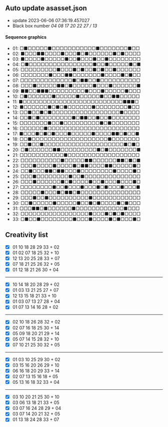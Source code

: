 ## Auto update asasset.json

* update 2023-06-06 07:36:19.457027
* Black box number _04 08 17 20 22 27 / 13_
#### Sequence graphics

* 01: □■□□□□□■□□□□□□□□□□□■□□□□□□□■□□
* 02: ■□□□■■□□□□■□□□■□■□□□□□□■□■□□□□
* 03: ■□□□□■□□□□□■□□■□□□■□□■□□□□□□□□
* 04: □■□□□□□□□□□□□□□□□□■□□■□□□□□■□■
* 05: □□□□□□□□□■□□□■□■□□■□■□□■□□□□□□
* 06: □□□□□□□■□□□■■□□□□□□□■□□□□■□■□□
* 07: □□□□□□□□□□□□□■□■■□□■□□□□□□□□□□
* 08: □□□■□□□□□■■□■□□□□□■□□□■□□□□□□■
* 09: ■■□□■■■□□□□□□□□□■□□□■□□□□□■□□□
* 10: □■□□□□□□■□□□□□■□□□□□■□□■■□□□□□
* 11: ■□□□□□□□□□□□□□□□□□□□□□□□□□■■■□
* 12: ■□□□□□□■□■□■□□□□□□■□□□□□□□□■□□
* 13: □□■□□■□■□□□□□□□□□□□□□□□□□■□□□□
* 14: □□■□■□□□□□□□□■□■■□□■□□■□□□□□□□
* 15: □□□□□□□■□□■□□□□□□□□□■□■□□□□□□□
* 16: □□□□□□■□□□□□□□□□□□□□□□□□□□□□□□
* 17: ■□□□■□■□■□□□■□□□□□■□□□□■■□■□□■
* 18: □□■□□□□□□□□□□□□□□□□□□□■□□□□□□□
* 19: □□■□□■□□□□□□□□□□□□□□□□□□□□■□■□
* 20: □■□□□□□□■■□□□□□□□□□■□■□□□□□□□■
* 21: □□□□□□□□□□□■□□□□□□□□□□□□□□□□□□
* 22: □□□□□□□□□□■□□□□□■■□□□□□□■■□■□■
* 23: □□□■□□□□■□□□□■□■■□□□□■■□□□□□■□
* 24: □□■□□□■■□■■□□□■□□□□□□□□■□□□□■□
* 25: □□□■□□□□□□□□■□□■□□□□□□□□□□□□□□
* 26: □□□■□□□□□□■□■□□□□■□□■□□□■□□□■□
* 27: □□□□□□□□■□□■□□□■□□□■□■□□□■□□□■
* 28: □□□□□■□□□■□■■□■□□□□□□□□□□□□□□□
* 29: □□□■□□■□□□□□□□□□□■□□□□□□□□□□□□
* 30: □□■□□□□□■□□□□□■□□■□■□□□□■□■□□□
* 31: □□□■■□■□□□□□□■□□□□□□□□□□□□■□□□
* 32: □□□□□□□□□□□□□□□□□■□□□■□■□■□□□□
* 33: □■□□■□□□□□□□□■□□□■□□□□■□■□□□■□
## Creativity list

- [x] 01 10 18 28 29 33 + 02
- [x] 01 02 07 18 25 32 + 10
- [x] 12 13 20 25 28 33 + 07
- [x] 07 18 21 25 26 32 + 05
- [x] 01 12 18 21 26 30 + 04
***
- [x] 10 14 18 20 28 29 + 02
- [x] 01 03 13 21 25 27 + 07
- [x] 12 13 15 18 21 33 + 10
- [x] 01 03 07 13 27 28 + 04
- [x] 01 07 13 14 16 28 + 02
***
- [x] 02 10 18 26 28 32 + 02
- [x] 02 07 16 18 25 30 + 14
- [x] 05 09 18 20 21 29 + 14
- [x] 05 07 14 15 28 32 + 10
- [x] 07 10 21 25 30 32 + 05
***
- [x] 01 03 10 25 29 30 + 02
- [x] 03 15 16 20 26 29 + 10
- [x] 06 16 18 20 29 33 + 14
- [x] 02 07 13 15 16 18 + 05
- [x] 05 13 16 18 32 33 + 04
***
- [x] 03 10 20 21 25 30 + 10
- [x] 03 06 13 18 21 33 + 05
- [x] 03 07 16 24 28 29 + 04
- [x] 03 07 14 20 21 32 + 05
- [x] 01 13 18 24 28 33 + 07
